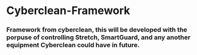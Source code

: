 # Cyberclean-Framework

### Framework from cyberclean, this will be developed with the porpuse of controlling Stretch, SmartGuard, and any another equipment Cyberclean could have in future.
